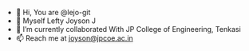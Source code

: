 - 👋 Hi, You are @lejo-git
- 🌱 Myself Lefty Joyson J
- 💞️ I’m currently collaborated With JP College of Engineering, Tenkasi
- 📫 Reach me at joyson@jpcoe.ac.in

<!---
lejo-git/lejo-git is a ✨ special ✨ repository because its `README.md` (this file) appears on your GitHub profile.
You can click the Preview link to take a look at your changes.
--->
